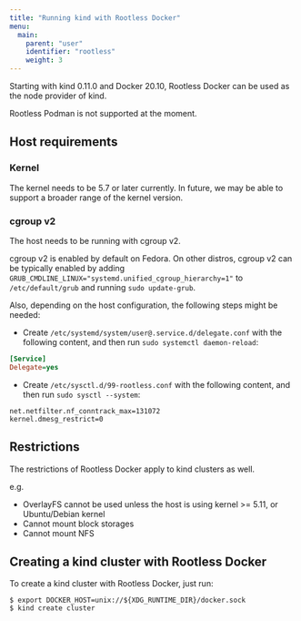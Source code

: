```yaml
---
title: "Running kind with Rootless Docker"
menu:
  main:
    parent: "user"
    identifier: "rootless"
    weight: 3
---
```

Starting with kind 0.11.0 and Docker 20.10, Rootless Docker can be used as the node provider of kind.

Rootless Podman is not supported at the moment.

## Host requirements
### Kernel
The kernel needs to be 5.7 or later currently.
In future, we may be able to support a broader range of the kernel version.

### cgroup v2
The host needs to be running with cgroup v2.

cgroup v2 is enabled by default on Fedora.
On other distros, cgroup v2 can be typically enabled by adding `GRUB_CMDLINE_LINUX="systemd.unified_cgroup_hierarchy=1"` to `/etc/default/grub` and
running `sudo update-grub`.

Also, depending on the host configuration, the following steps might be needed:

- Create `/etc/systemd/system/user@.service.d/delegate.conf` with the following content, and then run `sudo systemctl daemon-reload`:
```ini
[Service]
Delegate=yes
```

- Create `/etc/sysctl.d/99-rootless.conf` with the following content, and then run `sudo sysctl --system`:
```
net.netfilter.nf_conntrack_max=131072
kernel.dmesg_restrict=0
```

## Restrictions

The restrictions of Rootless Docker apply to kind clusters as well.

e.g.
- OverlayFS cannot be used unless the host is using kernel >= 5.11, or Ubuntu/Debian kernel
- Cannot mount block storages
- Cannot mount NFS

## Creating a kind cluster with Rootless Docker

To create a kind cluster with Rootless Docker, just run:
```console
$ export DOCKER_HOST=unix://${XDG_RUNTIME_DIR}/docker.sock
$ kind create cluster
```
